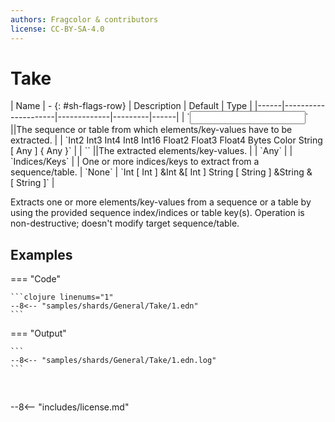 ```yaml
---
authors: Fragcolor & contributors
license: CC-BY-SA-4.0
---
```



# Take

<div class="sh-parameters" markdown="1">
| Name | - {: #sh-flags-row} | Description | Default | Type |
|------|---------------------|-------------|---------|------|
| `<input>` ||The sequence or table from which elements/key-values have to be extracted. | | `Int2 Int3 Int4 Int8 Int16 Float2 Float3 Float4 Bytes Color String [ Any ] { Any }` |
| `<output>` ||The extracted elements/key-values. | | `Any` |
| `Indices/Keys` |  | One or more indices/keys to extract from a sequence/table. | `None` | `Int [ Int ] &Int &[ Int ] String [ String ] &String &[ String ]` |

</div>

Extracts one or more elements/key-values from a sequence or a table by using the provided sequence index/indices or table key(s). Operation is non-destructive; doesn't modify target sequence/table.

## Examples

=== "Code"

    ```clojure linenums="1"
    --8<-- "samples/shards/General/Take/1.edn"
    ```

=== "Output"

    ```
    --8<-- "samples/shards/General/Take/1.edn.log"
    ```
&nbsp;

--8<-- "includes/license.md"
